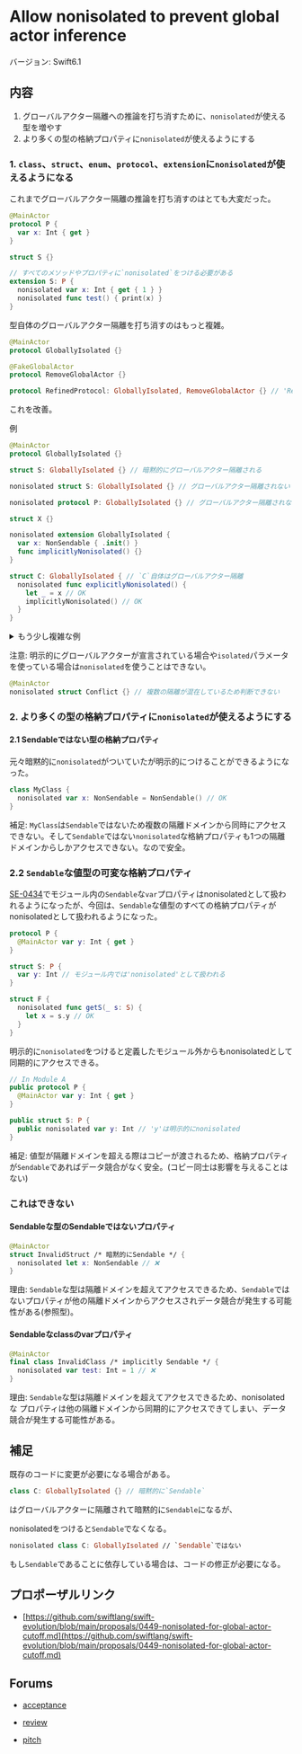 # Allow nonisolated to prevent global actor inference

バージョン: Swift6.1

## 内容

1. グローバルアクター隔離への推論を打ち消すために、`nonisolated`が使える型を増やす
2. より多くの型の格納プロパティに`nonisolated`が使えるようにする


### 1. `class`、`struct`、`enum`、`protocol`、`extension`に`nonisolated`が使えるようになる

これまでグローバルアクター隔離の推論を打ち消すのはとても大変だった。

```swift
@MainActor
protocol P {
  var x: Int { get }
}

struct S {}

// すべてのメソッドやプロパティに`nonisolated`をつける必要がある
extension S: P {
  nonisolated var x: Int { get { 1 } }
  nonisolated func test() { print(x) }
}
```

型自体のグローバルアクター隔離を打ち消すのはもっと複雑。

```swift
@MainActor
protocol GloballyIsolated {}

@FakeGlobalActor
protocol RemoveGlobalActor {}

protocol RefinedProtocol: GloballyIsolated, RemoveGlobalActor {} // 'RefinedProtocol'はどのグローバルアクター隔離されるかわからないからnonisolatedになる
```

これを改善。

例

```swift
@MainActor
protocol GloballyIsolated {}

struct S: GloballyIsolated {} // 暗黙的にグローバルアクター隔離される

nonisolated struct S: GloballyIsolated {} // グローバルアクター隔離されない

nonisolated protocol P: GloballyIsolated {} // グローバルアクター隔離されない
```

```swift
struct X {}

nonisolated extension GloballyIsolated {
  var x: NonSendable { .init() }
  func implicitlyNonisolated() {}
}

struct C: GloballyIsolated { // `C`自体はグローバルアクター隔離
  nonisolated func explicitlyNonisolated() {
    let _ = x // OK
    implicitlyNonisolated() // OK
  }
}
```

<details>

<summary>もう少し複雑な例
</summary>


```swift
nonisolated class K: GloballyIsolated {
  var x: NonSendable
  init(x: NonSendable) {
    self.x = x // OK, 'x' is non-isolated
  }
} 

nonisolated struct S: GloballyIsolated {
  var x: NonSendable
  init(x: NonSendable) {
    self.x = x // 'x'はnon-isolatedなのでOK
  }
} 

nonisolated enum E: GloballyIsolated {
  func implicitlyNonisolated() {}
  init() {}
}

struct TestEnum {
  nonisolated func call() {
    E().implicitlyNonisolated() // OK
  }
}
```

</details>

注意: 明示的にグローバルアクターが宣言されている場合や`isolated`パラメータを使っている場合は`nonisolated`を使うことはできない。

```swift
@MainActor
nonisolated struct Conflict {} // 複数の隔離が混在しているため判断できない
```

### 2. より多くの型の格納プロパティに`nonisolated`が使えるようにする

#### 2.1 Sendableではない型の格納プロパティ

元々暗黙的に`nonisolated`がついていたが明示的につけることができるようになった。

```swift
class MyClass {
  nonisolated var x: NonSendable = NonSendable() // OK
}
```

補足: `MyClass`は`Sendable`ではないため複数の隔離ドメインから同時にアクセスできない。そして`Sendable`ではない`nonisolated`な格納プロパティも1つの隔離ドメインからしかアクセスできない。なので安全。

### 2.2 `Sendable`な値型の可変な格納プロパティ

[SE-0434](./SE-0434%20Usability%20of%20global-actor-isolated%20types.md)でモジュール内の`Sendable`な`var`プロパティはnonisolatedとして扱われるようになったが、今回は、`Sendable`な値型のすべての格納プロパティがnonisolatedとして扱われるようになった。

```swift
protocol P {
  @MainActor var y: Int { get }
}

struct S: P {
  var y: Int // モジュール内では'nonisolated'として扱われる
}

struct F {
  nonisolated func getS(_ s: S) {
    let x = s.y // OK
  }
}
```

明示的に`nonisolated`をつけると定義したモジュール外からもnonisolatedとして同期的にアクセスできる。

```swift
// In Module A
public protocol P {
  @MainActor var y: Int { get }
}

public struct S: P {
  public nonisolated var y: Int // 'y'は明示的にnonisolated
}
```

補足: 値型が隔離ドメインを超える際はコピーが渡されるため、格納プロパティが`Sendable`であればデータ競合がなく安全。(コピー同士は影響を与えることはない)

### これはできない

#### Sendableな型のSendableではないプロパティ

```swift
@MainActor
struct InvalidStruct /* 暗黙的にSendable */ {
  nonisolated let x: NonSendable // ❌
}
```

理由: `Sendable`な型は隔離ドメインを超えてアクセスできるため、`Sendable`ではないプロパティが他の隔離ドメインからアクセスされデータ競合が発生する可能性がある(参照型)。

#### Sendableなclassのvarプロパティ

```swift
@MainActor
final class InvalidClass /* implicitly Sendable */ {
  nonisolated var test: Int = 1 // ❌
}
```

理由: `Sendable`な型は隔離ドメインを超えてアクセスできるため、nonisolatedな
プロパティは他の隔離ドメインから同期的にアクセスできてしまい、データ競合が発生する可能性がある。

## 補足

既存のコードに変更が必要になる場合がある。

```swift
class C: GloballyIsolated {} // 暗黙的に`Sendable`
```
はグローバルアクターに隔離されて暗黙的に`Sendable`になるが、


nonisolatedをつけると`Sendable`でなくなる。

```swift
nonisolated class C: GloballyIsolated // `Sendable`ではない
```

もし`Sendable`であることに依存している場合は、コードの修正が必要になる。

## プロポーザルリンク

- [https://github.com/swiftlang/swift-evolution/blob/main/proposals/0449-nonisolated-for-global-actor-cutoff.md](https://github.com/swiftlang/swift-evolution/blob/main/proposals/0449-nonisolated-for-global-actor-cutoff.md)

## Forums

- [acceptance](https://forums.swift.org/t/accepted-se-0449-allow-nonisolated-to-prevent-global-actor-interference/75539)

- [review](https://forums.swift.org/t/se-0449-allow-nonisolated-to-prevent-global-actor-inference/75116)

- [pitch](https://forums.swift.org/t/pitch-allow-nonisolated-to-prevent-global-actor-inference/74502)
